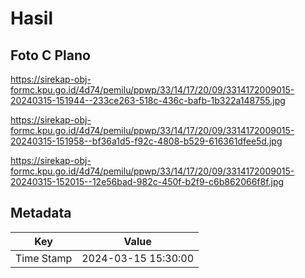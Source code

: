 # Hasil

## Foto C Plano

https://sirekap-obj-formc.kpu.go.id/4d74/pemilu/ppwp/33/14/17/20/09/3314172009015-20240315-151944--233ce263-518c-436c-bafb-1b322a148755.jpg

https://sirekap-obj-formc.kpu.go.id/4d74/pemilu/ppwp/33/14/17/20/09/3314172009015-20240315-151958--bf36a1d5-f92c-4808-b529-616361dfee5d.jpg

https://sirekap-obj-formc.kpu.go.id/4d74/pemilu/ppwp/33/14/17/20/09/3314172009015-20240315-152015--12e56bad-982c-450f-b2f9-c6b862066f8f.jpg


## Metadata

| Key        | Value               |
| ---------- | ------------------- |
| Time Stamp | 2024-03-15 15:30:00 |



